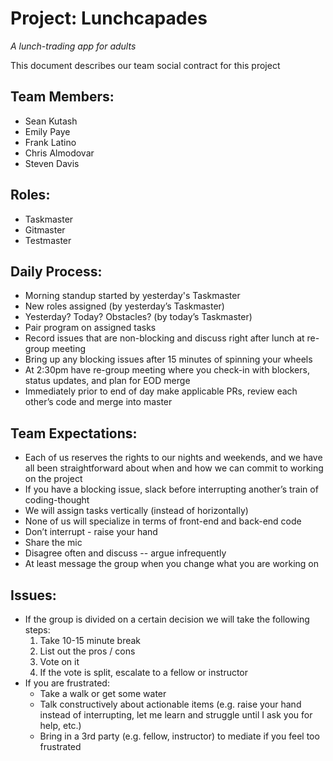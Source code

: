 # Project: Lunchcapades

_A lunch-trading app for adults_

This document describes our team social contract for this project

## Team Members:

- Sean Kutash
- Emily Paye
- Frank Latino
- Chris Almodovar
- Steven Davis

## Roles:

- Taskmaster
- Gitmaster
- Testmaster

## Daily Process:

- Morning standup started by yesterday's Taskmaster
- New roles assigned (by yesterday’s Taskmaster)
- Yesterday? Today? Obstacles? (by today’s Taskmaster)
- Pair program on assigned tasks
- Record issues that are non-blocking and discuss right after lunch at re-group meeting
- Bring up any blocking issues after 15 minutes of spinning your wheels
- At 2:30pm have re-group meeting where you check-in with blockers, status updates, and plan for EOD merge
- Immediately prior to end of day make applicable PRs, review each other’s code and merge into master

## Team Expectations:

- Each of us reserves the rights to our nights and weekends, and we have all been straightforward about when and how we can commit to working on the project
- If you have a blocking issue, slack before interrupting another’s train of coding-thought
- We will assign tasks vertically (instead of horizontally)
- None of us will specialize in terms of front-end and back-end code
- Don’t interrupt - raise your hand
- Share the mic
- Disagree often and discuss -- argue infrequently
- At least message the group when you change what you are working on

## Issues:

- If the group is divided on a certain decision we will take the following steps:
  1. Take 10-15 minute break
  2. List out the pros / cons
  3. Vote on it
  4. If the vote is split, escalate to a fellow or instructor
- If you are frustrated:
  - Take a walk or get some water
  - Talk constructively about actionable items (e.g. raise your hand instead of interrupting, let me learn and struggle until I ask you for help, etc.)
  - Bring in a 3rd party (e.g. fellow, instructor) to mediate if you feel too frustrated
